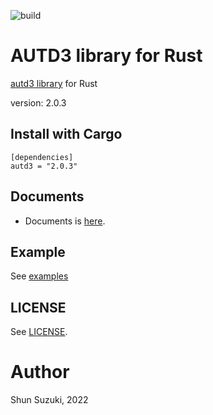 ![build](https://github.com/shinolab/rust-autd/workflows/build/badge.svg)

# AUTD3 library for Rust

[autd3 library](https://github.com/shinolab/autd3-library-software) for Rust

version: 2.0.3

## Install with Cargo

```
[dependencies]
autd3 = "2.0.3"
```

## Documents

* Documents is [here](https://docs.rs/autd3/).

## Example

See [examples](./autd3-examples)

## LICENSE

See [LICENSE](./LICENSE).

# Author

Shun Suzuki, 2022

